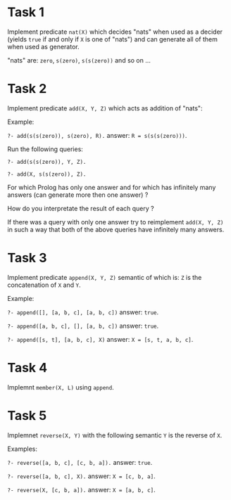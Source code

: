 # Task 1

Implement predicate `nat(X)` which decides "nats" when used as a decider (yields `true` if and only if `X` is one of "nats")
and can generate all of them when used as generator.

"nats" are: `zero`, `s(zero)`, `s(s(zero))` and so on ...


# Task 2

Implement predicate `add(X, Y, Z)` which acts as addition of "nats":

Example:

`?- add(s(s(zero)), s(zero), R).`
answer: `R = s(s(s(zero)))`.

Run the following queries:

`?- add(s(s(zero)), Y, Z).`

`?- add(X, s(s(zero)), Z).`

For which Prolog has only one answer and for which has infinitely many answers (can generate more then one answer) ?

How do you interpretate the result of each query ?

If there was a query with only one answer try to reimplement `add(X, Y, Z)` in such a way that both of the above queries have infinitely many answers. 

# Task 3

Implement predicate `append(X, Y, Z)` semantic of which is: `Z` is the concatenation of `X` and `Y`.

Example:

`?- append([], [a, b, c], [a, b, c])` answer: `true`.

`?- append([a, b, c], [], [a, b, c])` answer: `true`.

`?- append([s, t], [a, b, c], X)` answer: `X = [s, t, a, b, c]`.

# Task 4

Implemnt `member(X, L)` using `append`.

# Task 5

Implemnet `reverse(X, Y)` with the following semantic `Y` is the reverse of `X`.

Examples:

`?- reverse([a, b, c], [c, b, a]).` answer: `true`.

`?- reverse([a, b, c], X).` answer: `X = [c, b, a]`.

`?- reverse(X, [c, b, a]).` answer: `X = [a, b, c]`.
